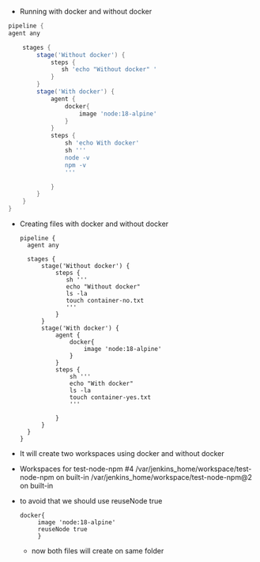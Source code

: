 - Running with docker and without docker

```groovy
pipeline {
agent any

    stages {
        stage('Without docker') {
            steps {
               sh 'echo "Without docker" '
            }
        }
        stage('With docker') {
            agent {
                docker{
                    image 'node:18-alpine'
                }
            }
            steps {
                sh 'echo With docker'
                sh '''
                node -v
                npm -v
                '''

            }
        }
    }
}

```

- Creating files with docker and without docker

  ```
  pipeline {
    agent any

    stages {
        stage('Without docker') {
            steps {
               sh '''
               echo "Without docker"
               ls -la
               touch container-no.txt
               '''
            }
        }
        stage('With docker') {
            agent {
                docker{
                    image 'node:18-alpine'
                }
            }
            steps {
                sh '''
                echo "With docker"
                ls -la
                touch container-yes.txt
                '''

            }
        }
    }
  }

  ```

- It will create two workspaces using docker and without docker
- Workspaces for test-node-npm #4
  /var/jenkins_home/workspace/test-node-npm on built-in
  /var/jenkins_home/workspace/test-node-npm@2 on built-in
- to avoid that we should use reuseNode true
  ```
  docker{
       image 'node:18-alpine'
       reuseNode true
       }
  ```
  - now both files will create on same folder
